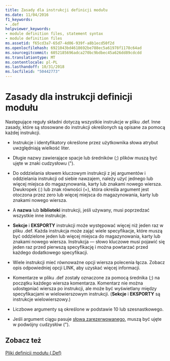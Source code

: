 ```yaml
---
title: Zasady dla instrukcji definicji modułu
ms.date: 11/04/2016
f1_keywords:
- .def
helpviewer_keywords:
- module definition files, statement syntax
- module definition files
ms.assetid: f65cd3a7-65d7-4d06-939f-a8b1ecd50f2d
ms.openlocfilehash: 6921043bd4618692be788ec5a61978f1178c64ad
ms.sourcegitcommit: 6052185696adca270bc9bdbec45a626dd89cdcdd
ms.translationtype: MT
ms.contentlocale: pl-PL
ms.lasthandoff: 10/31/2018
ms.locfileid: "50442773"
---
```

# <a name="rules-for-module-definition-statements"></a>Zasady dla instrukcji definicji modułu

Następujące reguły składni dotyczą wszystkie instrukcje w pliku .def. Inne zasady, które są stosowane do instrukcji określonych są opisane za pomocą każdej instrukcji.

- Instrukcje i identyfikatory określone przez użytkownika słowa atrybut uwzględniają wielkość liter.

- Długie nazwy zawierające spacje lub średników (;) plików muszą być ujęte w znaki cudzysłowu (").

- Do oddzielania słowem kluczowym instrukcji z jej argumentów i oddzielania instrukcji od siebie nawzajem, należy użyć jednego lub więcej miejsca do magazynowania, karty lub znakami nowego wiersza. Dwukropek (:) lub znak równości (=), która określa argument jest otoczona przez zero lub więcej miejsca do magazynowania, karty lub znakami nowego wiersza.

- A **nazwa** lub **biblioteki** instrukcji, jeśli używany, musi poprzedzać wszystkie inne instrukcje.

- **Sekcje** i **EKSPORTY** instrukcji może występować więcej niż jeden raz w pliku .def. Każda instrukcja może zająć wiele specyfikacje, które muszą być oddzielone jeden lub więcej miejsca do magazynowania, karty lub znakami nowego wiersza. Instrukcja — słowo kluczowe musi pojawić się jeden raz przed pierwszą specyfikację i można powtarzać przed każdego dodatkowego specyfikacji.

- Wiele instrukcji mieć równoważne opcji wiersza polecenia łącza. Zobacz opis odpowiedniej opcji LINK, aby uzyskać więcej informacji.

- Komentarze w pliku .def zostały oznaczone za pomocą średnika (;) na początku każdego wiersza komentarza. Komentarz nie można udostępniać wiersza po instrukcji, ale może być wyświetlany między specyfikacjami w wielowierszowym instrukcji. (**Sekcje** i **EKSPORTY** są instrukcje wielowierszowy.)

- Liczbowe argumenty są określone w podstawie 10 lub szesnastkowego.

- Jeśli argument ciągu pasuje [słowa zarezerwowanego](../../build/reference/reserved-words.md), muszą być ujęte w podwójny cudzysłów (").

## <a name="see-also"></a>Zobacz też

[Pliki definicji modułu (.Def)](../../build/reference/module-definition-dot-def-files.md)